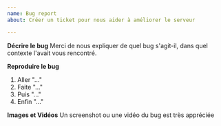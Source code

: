 ```yaml
---
name: Bug report
about: Créer un ticket pour nous aider à améliorer le serveur

---
```


**Décrire le bug**
Merci de nous expliquer de quel bug s'agit-il, dans quel contexte l'avait vous rencontré.

**Reproduire le bug**

1. Aller "..."
2. Faite "..."
3. Puis "..."
4. Enfin "..."

**Images et Vidéos**
Un screenshot ou une vidéo du bug est très appréciée
